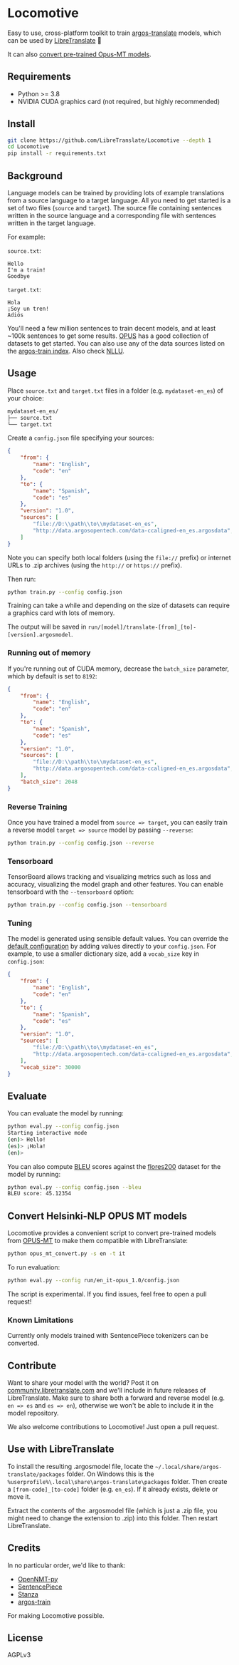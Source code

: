 # Locomotive

Easy to use, cross-platform toolkit to train [argos-translate](https://github.com/argosopentech/argos-translate) models, which can be used by [LibreTranslate](https://github.com/LibreTranslate/LibreTranslate) 🚂

It can also [convert pre-trained Opus-MT models](#convert-helsinki-nlp-opus-mt-models).

## Requirements

 * Python >= 3.8
 * NVIDIA CUDA graphics card (not required, but highly recommended)

## Install

```bash
git clone https://github.com/LibreTranslate/Locomotive --depth 1
cd Locomotive
pip install -r requirements.txt
```

## Background

Language models can be trained by providing lots of example translations from a source language to a target language. All you need to get started is a set of two files (`source` and `target`). The source file containing sentences written in the source language and a corresponding file with sentences written in the target language.

For example:

`source.txt`:

```
Hello
I'm a train!
Goodbye
```

`target.txt`:

```
Hola
¡Soy un tren!
Adiós
```

You'll need a few million sentences to train decent models, and at least ~100k sentences to get some results. [OPUS](https://opus.nlpl.eu/) has a good collection of datasets to get started. You can also use any of the data sources listed on the [argos-train index](https://github.com/argosopentech/argos-train/blob/master/data-index.json). Also check [NLLU](https://nllu.libretranslate.com).

## Usage

Place `source.txt` and `target.txt` files in a folder (e.g. `mydataset-en_es`) of your choice:

```bash
mydataset-en_es/
├── source.txt
└── target.txt
```

Create a `config.json` file specifying your sources:

```json
{
    "from": {
        "name": "English",
        "code": "en"
    },
    "to": {
        "name": "Spanish",
        "code": "es"
    },
    "version": "1.0",
    "sources": [
        "file://D:\\path\\to\\mydataset-en_es",
        "http://data.argosopentech.com/data-ccaligned-en_es.argosdata",
    ]   
}
```

Note you can specify both local folders (using the `file://` prefix) or internet URLs to .zip archives (using the `http://` or `https://` prefix).

Then run:

```bash
python train.py --config config.json
```

Training can take a while and depending on the size of datasets can require a graphics card with lots of memory.

The output will be saved in `run/[model]/translate-[from]_[to]-[version].argosmodel`.

### Running out of memory

If you're running out of CUDA memory, decrease the `batch_size` parameter, which by default is set to `8192`:

```json
{
    "from": {
        "name": "English",
        "code": "en"
    },
    "to": {
        "name": "Spanish",
        "code": "es"
    },
    "version": "1.0",
    "sources": [
        "file://D:\\path\\to\\mydataset-en_es",
        "http://data.argosopentech.com/data-ccaligned-en_es.argosdata",
    ],
    "batch_size": 2048
}
```

### Reverse Training

Once you have trained a model from `source => target`, you can easily train a reverse model `target => source` model by passing `--reverse`:

```bash
python train.py --config config.json --reverse
```

### Tensorboard

TensorBoard allows tracking and visualizing metrics such as loss and accuracy, visualizing the model graph and other features. You can enable tensorboard with the `--tensorboard` option:

```bash
python train.py --config config.json --tensorboard
```

### Tuning

The model is generated using sensible default values. You can override the [default configuration](https://github.com/LibreTranslate/Locomotive/blob/main/train.py#L199) by adding values directly to your `config.json`. For example, to use a smaller dictionary size, add a `vocab_size` key in `config.json`:

```json
{
    "from": {
        "name": "English",
        "code": "en"
    },
    "to": {
        "name": "Spanish",
        "code": "es"
    },
    "version": "1.0",
    "sources": [
        "file://D:\\path\\to\\mydataset-en_es",
        "http://data.argosopentech.com/data-ccaligned-en_es.argosdata",
    ],
    "vocab_size": 30000
}
```

## Evaluate

You can evaluate the model by running:

```bash
python eval.py --config config.json
Starting interactive mode
(en)> Hello!
(es)> ¡Hola!
(en)>
```

You can also compute [BLEU](https://en.wikipedia.org/wiki/BLEU) scores against the [flores200](https://github.com/facebookresearch/flores/blob/main/flores200/README.md) dataset for the model by running:

```bash
python eval.py --config config.json --bleu
BLEU score: 45.12354
```

## Convert Helsinki-NLP OPUS MT models

Locomotive provides a convenient script to convert pre-trained models from [OPUS-MT](https://github.com/Helsinki-NLP/OPUS-MT-train) to make them compatible with LibreTranslate:

```bash
python opus_mt_convert.py -s en -t it
```

To run evaluation:

```bash
python eval.py --config run/en_it-opus_1.0/config.json
```

The script is experimental. If you find issues, feel free to open a pull request!

### Known Limitations

Currently only models trained with SentencePiece tokenizers can be converted.

## Contribute

Want to share your model with the world? Post it on [community.libretranslate.com](https://community.libretranslate.com) and we'll include in future releases of LibreTranslate. Make sure to share both a forward and reverse model (e.g. `en => es` and `es => en`), otherwise we won't be able to include it in the model repository.

We also welcome contributions to Locomotive! Just open a pull request.

## Use with LibreTranslate

To install the resulting .argosmodel file, locate the `~/.local/share/argos-translate/packages` folder. On Windows this is the `%userprofile%\.local\share\argos-translate\packages` folder. Then create a `[from-code]_[to-code]` folder (e.g. `en_es`). If it already exists, delete or move it.

Extract the contents of the .argosmodel file (which is just a .zip file, you might need to change the extension to .zip) into this folder. Then restart LibreTranslate.

## Credits

In no particular order, we'd like to thank:

 * [OpenNMT-py](https://github.com/OpenNMT/OpenNMT-py)
 * [SentencePiece](https://github.com/google/sentencepiece)
 * [Stanza](https://github.com/stanfordnlp/stanza)
 * [argos-train](https://github.com/argosopentech/argos-train)

For making Locomotive possible.

## License

AGPLv3
